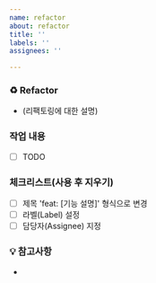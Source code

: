 ```yaml
---
name: refactor
about: refactor
title: ''
labels: ''
assignees: ''

---
```


### ♻️ Refactor

- (리팩토링에 대한 설명)

### 작업 내용

- [ ] TODO

### 체크리스트(사용 후 지우기)

- [ ] 제목 'feat: [기능 설명]' 형식으로 변경
- [ ] 라벨(Label) 설정
- [ ] 담당자(Assignee) 지정

### 💡 참고사항

-
